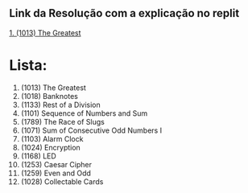 # <h2> Link da Resolução com a explicação no replit </h2>

[1. (1013) The Greatest](https://replit.com/@Cosmo-AlanAlan/lkl#index.php)






# Lista:
1. (1013) The Greatest
2. (1018) Banknotes
3. (1133) Rest of a Division
4. (1101) Sequence of Numbers and Sum
5. (1789) The Race of Slugs
6. (1071) Sum of Consecutive Odd Numbers I
7. (1103) Alarm Clock
8. (1024) Encryption
9. (1168) LED
10. (1253) Caesar Cipher
11. (1259) Even and Odd
12. (1028) Collectable Cards
